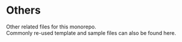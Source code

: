 # Others
Other related files for this monorepo.  
Commonly re-used template and sample files can also be found here.